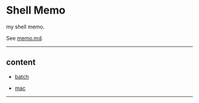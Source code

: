 # Shell Memo

my shell memo.

See [memo.md](./memo.md).

---

## content

- [batch](./batch/README.md)

- [mac](./mac/README.md)

---

